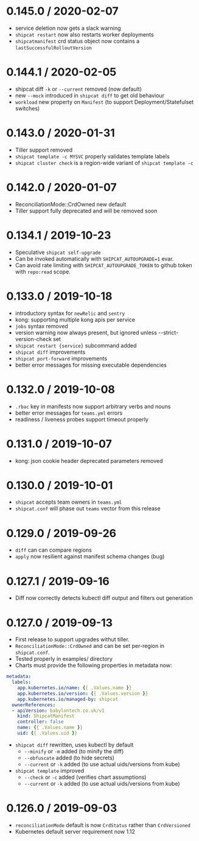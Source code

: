 0.145.0 / 2020-02-07
====================
  * service deletion now gets a slack warning
  * `shipcat restart` now also restarts worker deployments
  * `shipcatmanifest` crd status object now contains a `lastSuccessfulRolloutVersion`

0.144.1 / 2020-02-05
====================
  * shipcat diff `-k` or `--current` removed (now default)
  * new `--mock` introduced in `shipcat diff` to get old behaviour
  * `workload` new property on `Manifest` (to support Deployment/Statefulset switches)

0.143.0 / 2020-01-31
====================
  * Tiller support removed
  * `shipcat template -c MYSVC` properly validates template labels
  * `shipcat cluster check` is a region-wide variant of `shipcat template -c`

0.142.0 / 2020-01-07
====================
  * ReconciliationMode::CrdOwned new default
  * Tiller support fully deprecated and will be removed soon

0.134.1 / 2019-10-23
====================
  * Speculative `shipcat self-upgrade`
  * Can be invoked automatically with `SHIPCAT_AUTOUPGRADE=1` evar.
  * Can avoid rate limiting with `SHIPCAT_AUTOUPGRADE_TOKEN` to github token with `repo:read` scope.

0.133.0 / 2019-10-18
====================
  * introductory syntax for `newRelic` and `sentry`
  * kong: supporting multiple kong apis per service
  * `jobs` syntax removed
  * version warning now always present, but ignored unless --strict-version-check set
  * `shipcat restart {service}` subcommand added
  * `shipcat diff` improvements
  * `shipcat port-forward` improvements
  * better error messages for missing executable dependencies

0.132.0 / 2019-10-08
====================
  * `.rbac` key in manifests now support arbitrary verbs and nouns
  * better error messages for `teams.yml` errors
  * readiness / liveness probes support timeout properly

0.131.0 / 2019-10-07
====================
  * kong: json cookie header deprecated parameters removed

0.130.0 / 2019-10-01
====================
  * `shipcat` accepts team owners in `teams.yml`
  * `shipcat.conf` will phase out `teams` vector from this release

0.129.0 / 2019-09-26
====================
  * `diff` can can compare regions
  * `apply` now resilient against manifest schema changes (bug)

0.127.1 / 2019-09-16
====================
  * Diff now correctly detects kubectl diff output and filters out generation

0.127.0 / 2019-09-13
====================
  * First release to support upgrades withut tiller.
  * `ReconciliationMode::CrdOwned` and can be set per-region in `shipcat.conf`.
  * Tested properly in examples/ directory
  * Charts must provide the following properties in metadata now:

```yaml
metadata:
  labels:
    app.kubernetes.io/name: {{ .Values.name }}
    app.kubernetes.io/version: {{ .Values.version }}
    app.kubernetes.io/managed-by: shipcat
  ownerReferences:
  - apiVersion: babylontech.co.uk/v1
    kind: ShipcatManifest
    controller: false
    name: {{ .Values.name }}
    uid: {{ .Values.uid }}
```

 * `shipcat diff` rewritten, uses kubectl by default
   - `--minify` or `-m` added (to minify the diff)
   - `--obfuscate` added (to hide secrets)
   - `--current` or `-k` added (to use actual uids/versions from kube)
 * `shipcat template` improved
   - `--check` or `-c` added (verifies chart assumptions)
   - `--current` or `-k` added (to use actual uids/versions from kube)

0.126.0 / 2019-09-03
====================
  * `reconciliationMode` default is now `CrdStatus` rather than `CrdVersioned`
  * Kubernetes default server requirement now 1.12
